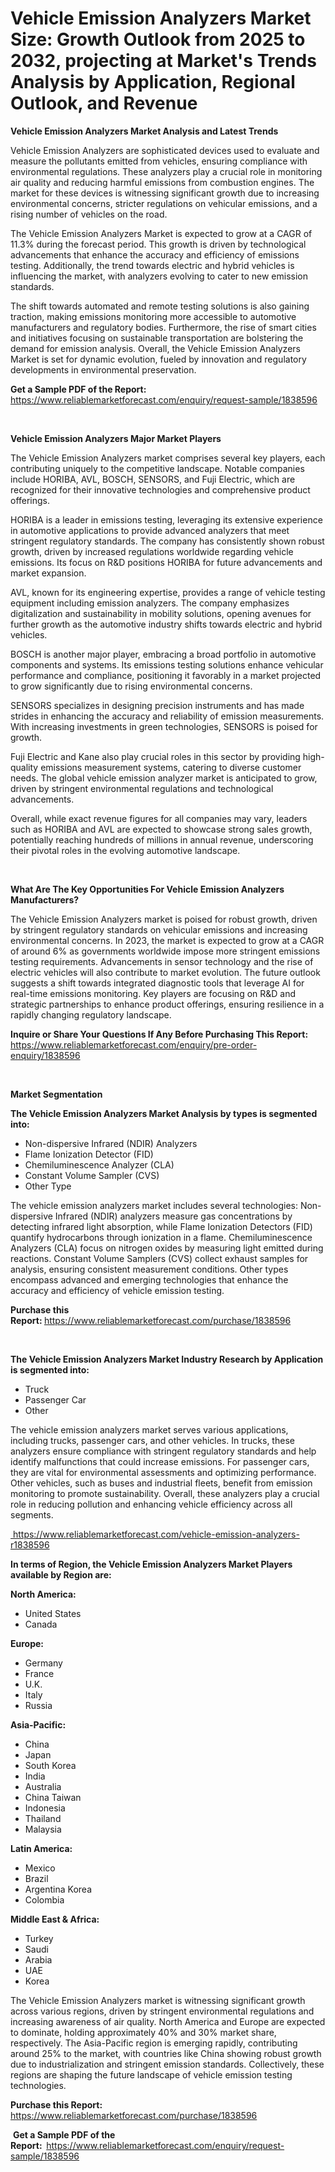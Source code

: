 <p><h1>Vehicle Emission Analyzers Market Size: Growth Outlook from 2025 to 2032, projecting at Market's Trends Analysis by Application, Regional Outlook, and Revenue</h1></p><p><strong>Vehicle Emission Analyzers Market Analysis and Latest Trends</strong></p>
<p><p>Vehicle Emission Analyzers are sophisticated devices used to evaluate and measure the pollutants emitted from vehicles, ensuring compliance with environmental regulations. These analyzers play a crucial role in monitoring air quality and reducing harmful emissions from combustion engines. The market for these devices is witnessing significant growth due to increasing environmental concerns, stricter regulations on vehicular emissions, and a rising number of vehicles on the road. </p><p>The Vehicle Emission Analyzers Market is expected to grow at a CAGR of 11.3% during the forecast period. This growth is driven by technological advancements that enhance the accuracy and efficiency of emissions testing. Additionally, the trend towards electric and hybrid vehicles is influencing the market, with analyzers evolving to cater to new emission standards. </p><p>The shift towards automated and remote testing solutions is also gaining traction, making emissions monitoring more accessible to automotive manufacturers and regulatory bodies. Furthermore, the rise of smart cities and initiatives focusing on sustainable transportation are bolstering the demand for emission analysis. Overall, the Vehicle Emission Analyzers Market is set for dynamic evolution, fueled by innovation and regulatory developments in environmental preservation.</p></p>
<p><strong>Get a Sample PDF of the Report:&nbsp;</strong> <a href="https://www.reliablemarketforecast.com/enquiry/request-sample/1838596?utm_campaign=1893&utm_medium=2&utm_source=Github&utm_content=ia&utm_term=16042025&utm_id=vehicle-emission-analyzers">https://www.reliablemarketforecast.com/enquiry/request-sample/1838596</a></p>
<p>&nbsp;</p>
<p><strong>Vehicle Emission Analyzers Major Market Players</strong></p>
<p><p>The Vehicle Emission Analyzers market comprises several key players, each contributing uniquely to the competitive landscape. Notable companies include HORIBA, AVL, BOSCH, SENSORS, and Fuji Electric, which are recognized for their innovative technologies and comprehensive product offerings.</p><p>HORIBA is a leader in emissions testing, leveraging its extensive experience in automotive applications to provide advanced analyzers that meet stringent regulatory standards. The company has consistently shown robust growth, driven by increased regulations worldwide regarding vehicle emissions. Its focus on R&D positions HORIBA for future advancements and market expansion.</p><p>AVL, known for its engineering expertise, provides a range of vehicle testing equipment including emission analyzers. The company emphasizes digitalization and sustainability in mobility solutions, opening avenues for further growth as the automotive industry shifts towards electric and hybrid vehicles.</p><p>BOSCH is another major player, embracing a broad portfolio in automotive components and systems. Its emissions testing solutions enhance vehicular performance and compliance, positioning it favorably in a market projected to grow significantly due to rising environmental concerns.</p><p>SENSORS specializes in designing precision instruments and has made strides in enhancing the accuracy and reliability of emission measurements. With increasing investments in green technologies, SENSORS is poised for growth.</p><p>Fuji Electric and Kane also play crucial roles in this sector by providing high-quality emissions measurement systems, catering to diverse customer needs. The global vehicle emission analyzer market is anticipated to grow, driven by stringent environmental regulations and technological advancements.</p><p>Overall, while exact revenue figures for all companies may vary, leaders such as HORIBA and AVL are expected to showcase strong sales growth, potentially reaching hundreds of millions in annual revenue, underscoring their pivotal roles in the evolving automotive landscape.</p></p>
<p>&nbsp;</p>
<p><strong>What Are The Key Opportunities For Vehicle Emission Analyzers Manufacturers?</strong></p>
<p><p>The Vehicle Emission Analyzers market is poised for robust growth, driven by stringent regulatory standards on vehicular emissions and increasing environmental concerns. In 2023, the market is expected to grow at a CAGR of around 6% as governments worldwide impose more stringent emissions testing requirements. Advancements in sensor technology and the rise of electric vehicles will also contribute to market evolution. The future outlook suggests a shift towards integrated diagnostic tools that leverage AI for real-time emissions monitoring. Key players are focusing on R&D and strategic partnerships to enhance product offerings, ensuring resilience in a rapidly changing regulatory landscape.</p></p>
<p><strong>Inquire or Share Your Questions If Any Before Purchasing This Report:</strong> <a href="https://www.reliablemarketforecast.com/enquiry/pre-order-enquiry/1838596?utm_campaign=1893&utm_medium=2&utm_source=Github&utm_content=ia&utm_term=16042025&utm_id=vehicle-emission-analyzers">https://www.reliablemarketforecast.com/enquiry/pre-order-enquiry/1838596</a></p>
<p>&nbsp;</p>
<p><strong>Market Segmentation</strong></p>
<p><strong>The Vehicle Emission Analyzers Market Analysis by types is segmented into:</strong></p>
<p><ul><li>Non-dispersive Infrared (NDIR) Analyzers</li><li>Flame Ionization Detector (FID)</li><li>Chemiluminescence Analyzer (CLA)</li><li>Constant Volume Sampler (CVS)</li><li>Other Type</li></ul></p>
<p><p>The vehicle emission analyzers market includes several technologies: Non-dispersive Infrared (NDIR) analyzers measure gas concentrations by detecting infrared light absorption, while Flame Ionization Detectors (FID) quantify hydrocarbons through ionization in a flame. Chemiluminescence Analyzers (CLA) focus on nitrogen oxides by measuring light emitted during reactions. Constant Volume Samplers (CVS) collect exhaust samples for analysis, ensuring consistent measurement conditions. Other types encompass advanced and emerging technologies that enhance the accuracy and efficiency of vehicle emission testing.</p></p>
<p><strong>Purchase this Report:&nbsp;</strong><a href="https://www.reliablemarketforecast.com/purchase/1838596?utm_campaign=1893&utm_medium=2&utm_source=Github&utm_content=ia&utm_term=16042025&utm_id=vehicle-emission-analyzers">https://www.reliablemarketforecast.com/purchase/1838596</a></p>
<p>&nbsp;</p>
<p><strong>The Vehicle Emission Analyzers Market Industry Research by Application is segmented into:</strong></p>
<p><ul><li>Truck</li><li>Passenger Car</li><li>Other</li></ul></p>
<p><p>The vehicle emission analyzers market serves various applications, including trucks, passenger cars, and other vehicles. In trucks, these analyzers ensure compliance with stringent regulatory standards and help identify malfunctions that could increase emissions. For passenger cars, they are vital for environmental assessments and optimizing performance. Other vehicles, such as buses and industrial fleets, benefit from emission monitoring to promote sustainability. Overall, these analyzers play a crucial role in reducing pollution and enhancing vehicle efficiency across all segments.</p></p>
<p><a href="https://www.reliablemarketforecast.com/vehicle-emission-analyzers-r1838596?utm_campaign=1893&utm_medium=2&utm_source=Github&utm_content=ia&utm_term=16042025&utm_id=vehicle-emission-analyzers">&nbsp;https://www.reliablemarketforecast.com/vehicle-emission-analyzers-r1838596</a></p>
<p><strong>In terms of Region, the Vehicle Emission Analyzers Market Players available by Region are:</strong></p>
<p>
    <p> <strong> North America: </strong>
        <ul>
            <li>United States</li>
            <li>Canada</li>
        </ul>
        </p> 
    <p> <strong> Europe: </strong>
        <ul>
            <li>Germany</li>
            <li>France</li>
            <li>U.K.</li>
            <li>Italy</li>
            <li>Russia</li>
        </ul>
        </p> 
    <p> <strong> Asia-Pacific: </strong>
        <ul>
            <li>China</li>
            <li>Japan</li>
            <li>South Korea</li>
            <li>India</li>
            <li>Australia</li>
            <li>China Taiwan</li>
            <li>Indonesia</li>
            <li>Thailand</li>
            <li>Malaysia</li>
        </ul>
        </p> 
    <p> <strong> Latin America: </strong>
        <ul>
            <li>Mexico</li>
            <li>Brazil</li>
            <li>Argentina Korea</li>
            <li>Colombia</li>
        </ul>
        </p> 
    <p> <strong> Middle East & Africa: </strong>
        <ul>
            <li>Turkey</li>
            <li>Saudi</li>
            <li>Arabia</li>
            <li>UAE</li>
            <li>Korea</li>
        </ul>
    </p>
    </p>
<p><p>The Vehicle Emission Analyzers market is witnessing significant growth across various regions, driven by stringent environmental regulations and increasing awareness of air quality. North America and Europe are expected to dominate, holding approximately 40% and 30% market share, respectively. The Asia-Pacific region is emerging rapidly, contributing around 25% to the market, with countries like China showing robust growth due to industrialization and stringent emission standards. Collectively, these regions are shaping the future landscape of vehicle emission testing technologies.</p></p>
<p><strong>Purchase this Report: </strong><a href="https://www.reliablemarketforecast.com/purchase/1838596?utm_campaign=1893&utm_medium=2&utm_source=Github&utm_content=ia&utm_term=16042025&utm_id=vehicle-emission-analyzers">https://www.reliablemarketforecast.com/purchase/1838596</a></p>
<p>&nbsp;<strong>Get a Sample PDF of the Report:&nbsp;&nbsp;</strong><a href="https://www.reliablemarketforecast.com/enquiry/request-sample/1838596?utm_campaign=1893&utm_medium=2&utm_source=Github&utm_content=ia&utm_term=16042025&utm_id=vehicle-emission-analyzers">https://www.reliablemarketforecast.com/enquiry/request-sample/1838596</a></p>
<p><strong></strong></p>
<p><p></p><p></p><p></p></p>